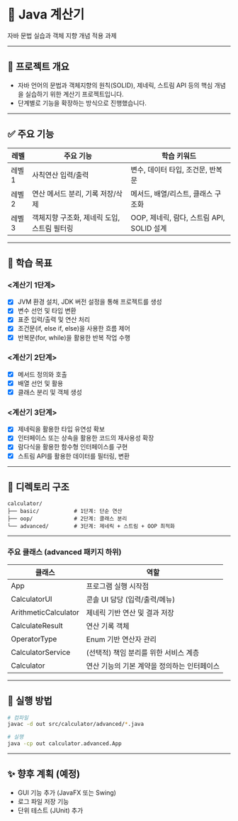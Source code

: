 # 🧮 Java 계산기

자바 문법 실습과 객체 지향 개념 적용 과제

---

## 📌 프로젝트 개요

- 자바 언어의 문법과 객체지향의 원칙(SOLID), 제네릭, 스트림 API 등의 핵심 개념을 실습하기 위한 계산기 프로젝트입니다.
- 단계별로 기능을 확장하는 방식으로 진행했습니다.

---

## ✅ 주요 기능

| 레벨 | 주요 기능 | 학습 키워드 |
|------|-----------|-------------|
| 레벨1 | 사칙연산 입력/출력 | 변수, 데이터 타입, 조건문, 반복문 |
| 레벨2 | 연산 메서드 분리, 기록 저장/삭제 | 메서드, 배열/리스트, 클래스 구조화 |
| 레벨3 | 객체지향 구조화, 제네릭 도입, 스트림 필터링 | OOP, 제네릭, 람다, 스트림 API, SOLID 설계 |

---

## 🧠 학습 목표
### <계산기 1단계>
- [x] JVM 환경 설치, JDK 버전 설정을 통해 프로젝트를 생성
- [x] 변수 선언 및 타입 변환
- [x] 표준 입력/출력 및 연산 처리
- [x] 조건문(if, else if, else)을 사용한 흐름 제어
- [x] 반복문(for, while)을 활용한 반복 작업 수행

### <계산기 2단계>
- [x] 메서드 정의와 호출
- [x] 배열 선언 및 활용
- [x] 클래스 분리 및 객체 생성

### <계산기 3단계>
- [x] 제네릭을 활용한 타입 유연성 확보
- [x] 인터페이스 또는 상속을 활용한 코드의 재사용성 확장
- [x] 람다식을 활용한 함수형 인터페이스를 구현
- [x] 스트림 API를 활용한 데이터를 필터링, 변환

---

## 🔧 디렉토리 구조
```
calculator/
├── basic/           # 1단계: 단순 연산
├── oop/             # 2단계: 클래스 분리
└── advanced/        # 3단계: 제네릭 + 스트림 + OOP 최적화
```

---

### 주요 클래스 (advanced 패키지 하위)

| 클래스 | 역할 |
|--------|------|
App | 프로그램 실행 시작점
CalculatorUI | 콘솔 UI 담당 (입력/출력/메뉴)
ArithmeticCalculator<T> | 제네릭 기반 연산 및 결과 저장
CalculateResult<T> | 연산 기록 객체
OperatorType | Enum 기반 연산자 관리
CalculatorService<T> | (선택적) 책임 분리를 위한 서비스 계층
Calculator<T> | 연산 기능의 기본 계약을 정의하는 인터페이스

---

## 🏁 실행 방법
```bash
# 컴파일
javac -d out src/calculator/advanced/*.java

# 실행
java -cp out calculator.advanced.App
```

---

## ✨ 향후 계획 (예정)
- GUI 기능 추가 (JavaFX 또는 Swing)
- 로그 파일 저장 기능
- 단위 테스트 (JUnit) 추가
